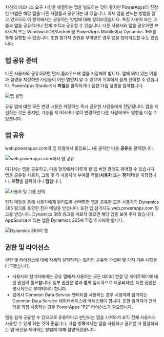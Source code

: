 자신의 비즈니스 요구 사항을 해결하는 앱을 빌드하는 것이 좋지만 PowerApps의 진정한 마법은 해당 앱을 다른 사람들과 공유하는 데 있습니다. 이제 앱을 만드는 방법을 알고 있으므로 이 항목에서는 공유하는 방법에 대해 살펴보겠습니다. 특정 사용자 또는 그룹과 앱을 공유하거나 전체 조직과 공유할 수 있습니다. 다른 사용자와 앱을 공유하면 브라우저 또는 Windows/iOS/Android용 PowerApps Mobile에서 Dynamics 365를 통해 실행할 수 있습니다. 또한 참가자 권한을 부여받은 경우 앱을 업데이트할 수도 있습니다.

## <a name="prepare-to-share-an-app"></a>앱 공유 준비
다른 사용자와 공유하려면 먼저 클라우드에 앱을 저장해야 합니다. 앱에 의미 있는 이름과 설명을 지정하면 사람들이 어떤 앱인지 알 수 있으며 목록에서 쉽게 선택할 수 있습니다. PowerApps Studio에서 **파일**을 클릭하거나 탭한 다음 설명을 입력합니다.

![앱 설명](./media/learning-manage-share-apps/app-description.png)

공유 앱에 대한 모든 변경 내용은 저장하는 즉시 공유한 사람들에게 전달됩니다. 앱을 개선하는 것은 좋지만, 기능을 제거하거나 많이 변경하면 다른 사람에게도 영향을 미칠 수 있습니다.

## <a name="share-an-app"></a>앱 공유
web.powerapps.com의 앱 타일에서 줄임표(...)를 클릭한 다음 **공유**를 클릭합니다.

![web.powerapps.com에서 앱 공유](./media/learning-manage-share-apps/share-app.png)

여기서는 앱을 공유하고, 다음 항목에서 다루게 될 앱 버전 관리도 제어할 수 있습니다. 앱을 공유할 사용자, 그룹 및 각 사용자에 부여할 역할(**사용자** 또는 **참가자**)을 지정합니다. **저장**을 클릭하거나 탭합니다.

![사용자 및 그룹 선택](./media/learning-manage-share-apps/select-users.png)

전자 메일을 통해 사용자에게 알리도록 선택하면 앱을 공유한 모든 사용자가 Dynamics 365 링크를 포함한 전자 메일을 받습니다. 또한 앱 참가자도 web.powerapps.com 링크를 받습니다.  Dynamics 365 링크를 따르지 않으면 해당 앱을 보여 주지 않습니다. AppSource에 있는 앱은 Dynamics 365에 직접 추가해야 합니다.

![Dynamics 365의 앱](./media/learning-manage-share-apps/dynamics-365.png)

## <a name="permissions-and-licensing"></a>권한 및 라이선스
권한 및 라이선스에 대해 자세히 설명하지는 않지만 공유와 관련된 몇 가지 기본 사항을 다루겠습니다.

* 사용자와 참가자에게는 공유 앱에서 사용하는 모든 데이터 연결 및 게이트웨이에 대한 권한이 필요합니다. 일부 권한은 앱과 함께 암시적으로 제공되지만, 다른 권한은 명시적으로 부여되어야 합니다.
* 앱에서 Common Data Service 엔터티를 사용하는 경우 사용자와 참가자는 Common Data Service 데이터베이스에 액세스해야 합니다. 또한 참가자가 엔터티를 직접 사용하는 경우 PowerApps "P2" 라이선스가 필요합니다.

앱을 쉽게 공유할 수 있으므로 유용하다고 판단되는 앱을 가져와서 조직 전체 사용자가 사용할 수 있게 하는 것이 좋습니다. 다음 항목에서는 앱을 사용하고 공유할 때 활성화되는 앱 버전을 제어하는 방법에 대해 설명하겠습니다.

